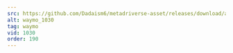 ```yaml
---
src: https://github.com/Dadaism6/metadriverse-asset/releases/download/assetsv1.0.3/waymo_1030.mp4
alt: waymo_1030
tag: waymo
vid: 1030
order: 190
---
```

